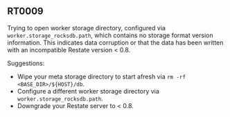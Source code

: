 ## RT0009

Trying to open worker storage directory, configured via `worker.storage_rocksdb.path`, which contains no storage format version information. This indicates data corruption or that the data has been written with an incompatible Restate version < 0.8.

Suggestions:

* Wipe your meta storage directory to start afresh via `rm -rf <BASE_DIR>/${HOST}/db`.
* Configure a different worker storage directory via `worker.storage_rocksdb.path`.
* Downgrade your Restate server to < 0.8.
